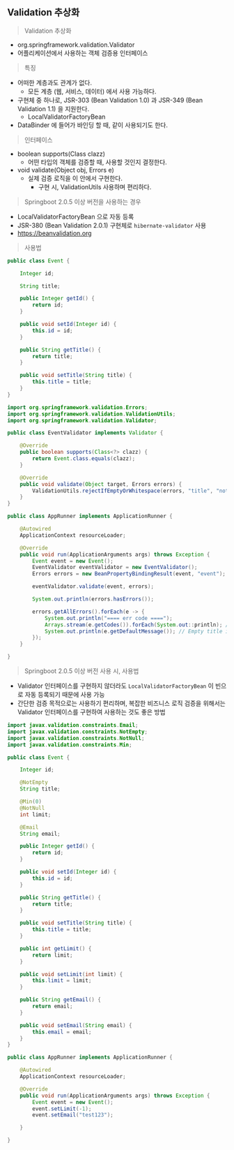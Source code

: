 ## Validation 추상화

> Validation 추상화

- org.springframework.validation.Validator
- 어플리케이션에서 사용하는 객체 검증용 인터페이스

> 특징

- 어떠한 계층과도 관계가 없다.
    - 모든 계층 (웹, 서비스, 데이터) 에서 사용 가능하다.
- 구현체 중 하나로, JSR-303 (Bean Validation 1.0) 과 JSR-349 (Bean Validation 1.1) 을 지원한다.
    - LocalValidatorFactoryBean
- DataBinder 에 들어가 바인딩 할 때, 같이 사용되기도 한다.

> 인터페이스

- boolean supports(Class clazz)
    - 어떤 타입의 객체를 검증할 때, 사용할 것인지 결정한다.
- void validate(Object obj, Errors e)
    - 실제 검증 로직을 이 안에서 구현한다.
        - 구현 시, ValidationUtils 사용하며 편리하다.

> Springboot 2.0.5 이상 버전을 사용하는 경우

- LocalValidatorFactoryBean 으로 자동 등록
- JSR-380 (Bean Validation 2.0.1) 구현체로 `hibernate-validator` 사용
- https://beanvalidation.org

> 사용법

````java
public class Event {

    Integer id;

    String title;

    public Integer getId() {
        return id;
    }

    public void setId(Integer id) {
        this.id = id;
    }

    public String getTitle() {
        return title;
    }

    public void setTitle(String title) {
        this.title = title;
    }
}
````

````java
import org.springframework.validation.Errors;
import org.springframework.validation.ValidationUtils;
import org.springframework.validation.Validator;

public class EventValidator implements Validator {

    @Override
    public boolean supports(Class<?> clazz) {
        return Event.class.equals(clazz);
    }

    @Override
    public void validate(Object target, Errors errors) {
        ValidationUtils.rejectIfEmptyOrWhitespace(errors, "title", "notempty", "Empty title is not allowed"); // title 필드 notempty 적용
    }
}
````

````java
public class AppRunner implements ApplicationRunner {

    @Autowired
    ApplicationContext resourceLoader;

    @Override
    public void run(ApplicationArguments args) throws Exception {
        Event event = new Event();
        EventValidator eventValidator = new EventValidator();
        Errors errors = new BeanPropertyBindingResult(event, "event");

        eventValidator.validate(event, errors);

        System.out.println(errors.hasErrors());

        errors.getAllErrors().forEach(e -> {
            System.out.println("==== err code ====");
            Arrays.stream(e.getCodes()).forEach(System.out::println); // notempty.event.title, notempty.title, notempty.java.lang.String, notempty
            System.out.println(e.getDefaultMessage()); // Empty title is not allowed
        });
    }

}
````

> Springboot 2.0.5 이상 버전 사용 시, 사용법

- Validator 인터페이스를 구현하지 않더라도 `LocalValidatorFactoryBean` 이 빈으로 자동 등록되기 때문에 사용 가능
- 간단한 검증 목적으로는 사용하기 편리하며, 복잡한 비즈니스 로직 검증을 위해서는 Validator 인터페이스를 구현하여 사용하는 것도 좋은 방법

````java
import javax.validation.constraints.Email;
import javax.validation.constraints.NotEmpty;
import javax.validation.constraints.NotNull;
import javax.validation.constraints.Min;

public class Event {

    Integer id;

    @NotEmpty
    String title;

    @Min(0)
    @NotNull
    int limit;

    @Email
    String email;

    public Integer getId() {
        return id;
    }

    public void setId(Integer id) {
        this.id = id;
    }

    public String getTitle() {
        return title;
    }

    public void setTitle(String title) {
        this.title = title;
    }

    public int getLimit() {
        return limit;
    }

    public void setLimit(int limit) {
        this.limit = limit;
    }

    public String getEmail() {
        return email;
    }

    public void setEmail(String email) {
        this.email = email;
    }
}
````

````java
public class AppRunner implements ApplicationRunner {

    @Autowired
    ApplicationContext resourceLoader;

    @Override
    public void run(ApplicationArguments args) throws Exception {
        Event event = new Event();
        event.setLimit(-1);
        event.setEmail("test123");

    }

}
````
